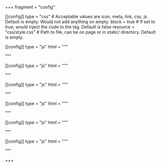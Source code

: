 +++
fragment = "config"

[[config]]
  type = "css" # Acceptable values are icon, meta, link, css, js. Default is empty. Would not add anything on empty.
  block = true # If set to true, would inject the code to the <head> tag. Default is false
  resource = "css/style.css" # Path to file, can be on page or in static/ directory. Default is empty.
    
[[config]]
  type = "js"
  html = """
  <script>
var nav = document.querySelector('.my-nav');
nav.addEventListener('toggle', function (event) {
	// Only run if the dropie is open
	if (!event.target.open) return;
	// Get all other open dropies and close them
	var dropies = nav.querySelectorAll('.dropie[open]');
	Array.prototype.forEach.call(dropies, function (dropie) {
		if (dropie === event.target) return;
		dropie.removeAttribute('open');
	});
}, true);
</script>
  """
  
[[config]]
  type = "js"
  html = """
<script>
function closeAboutDetails() {
  document.getElementById("aboutDetails").open = false;
}
</script>
  """
  
[[config]]
  type = "js"
  html = """
<script>
function closepSDetails() {
  document.getElementById("pSDetails").open = false;
}
</script>
  """
  
[[config]]
  type = "js"
  html = """
<script>
function closetRDetails() {
  document.getElementById("tRDetails").open = false;
}
</script>
  """







 

  
  
[[config]]
  type = "js"
  html = """
  <script>
var nav = document.querySelector('.my-nav');
    window.addEventListener("wheel", () => {
    if (window.innerWidth>999){
	var dropies = nav.querySelectorAll('.dropie[open]');
	Array.prototype.forEach.call(dropies, function (dropie) {
		dropie.removeAttribute('open');
	});
    }
}, true);
</script>
  """



[[config]]
  type = "js"
  html = """
  <script>
var all_links = document.querySelectorAll('a');
for (var i = 0; i < all_links.length; i++){
       var a = all_links[i];
       if(a.hostname != location.hostname) {
               a.rel = 'noopener';
               a.target = '_blank';
       }
}
</script>
  """    
    
+++

